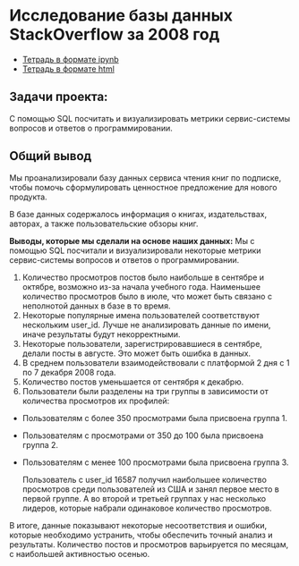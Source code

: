 # Исследование базы данных StackOverflow за 2008 год

* [Тетрадь в формате ipynb](../Stack%20Overflow%20Database%20Exploration.ipynb)
* [Тетрадь в формате html](../Stack%20Overflow%20Database%20Exploration.html)

## Задачи проекта:
C помощью SQL посчитать и визуализировать метрики сервис-системы вопросов и ответов о программировании.

## Общий вывод
Мы проанализировали базу данных сервиса чтения книг по подписке, чтобы помочь сформулировать ценностное предложение для нового продукта.

В базе данных содержалось информация о книгах, издательствах, авторах, а также пользовательские обзоры книг.

**Выводы, которые мы сделали на основе наших данных:**
Мы с помощью SQL посчитали и визуализировали некоторые метрики сервис-системы вопросов и ответов о программировании.

1. Количество просмотров постов было наибольше в сентябре и октябре, возможно из-за начала учебного года. Наименьшее количество просмотров было в июле, что может быть связано с неполнотой данных в базе в то время.
1. Некоторые популярные имена пользователей соответствуют нескольким user_id. Лучше не анализировать данные по имени, иначе результаты будут некорректными.
1. Некоторые пользователи, зарегистрировавшиеся в сентябре, делали посты в августе. Это может быть ошибка в данных.
1. В среднем пользователи взаимодействовали с платформой 2 дня с 1 по 7 декабря 2008 года.
1. Количество постов уменьшается от сентября к декабрю.
1. Пользователи были разделены на три группы в зависимости от количества просмотров их профилей:
  - Пользователям с более 350 просмотрами была присвоена группа 1.
  - Пользователям с просмотрами от 350 до 100 была присвоена группа 2.
  - Пользователям с менее 100 просмотрами была присвоена группа 3.

    Пользователь с user_id 16587 получил наибольшее количество просмотров среди пользователей из США и занял первое место в первой группе. А во второй и третьей группах у нас несколько лидеров, которые набрали одинаковое количество просмотров.

В итоге, данные показывают некоторые несоответствия и ошибки, которые необходимо устранить, чтобы обеспечить точный анализ и результаты. Количество постов и просмотров варьируется по месяцам, с наибольшей активностью осенью.

